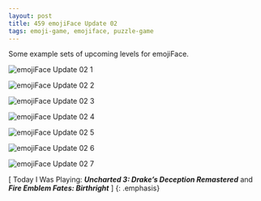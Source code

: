 ```yaml
---
layout: post
title: 459 emojiFace Update 02
tags: emoji-game, emojiface, puzzle-game
---
```

Some example sets of upcoming levels for emojiFace.

![emojiFace Update 02 1](/img/games/459_emojiFace_Update_02_1.png "emojiFace Update 02 1")

![emojiFace Update 02 2](/img/games/459_emojiFace_Update_02_2.png "emojiFace Update 02 2")

![emojiFace Update 02 3](/img/games/459_emojiFace_Update_02_3.png "emojiFace Update 02 3")

![emojiFace Update 02 4](/img/games/459_emojiFace_Update_02_4.png "emojiFace Update 02 4")

![emojiFace Update 02 5](/img/games/459_emojiFace_Update_02_5.png "emojiFace Update 02 5")

![emojiFace Update 02 6](/img/games/459_emojiFace_Update_02_6.png "emojiFace Update 02 6")

![emojiFace Update 02 7](/img/games/459_emojiFace_Update_02_7.png "emojiFace Update 02 7")

[ Today I Was Playing: ***Uncharted 3: Drake’s Deception Remastered*** and ***Fire Emblem Fates: Birthright*** ]
{: .emphasis}